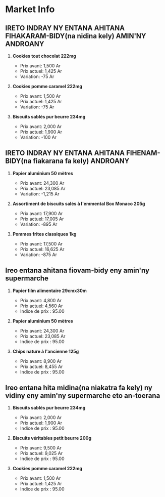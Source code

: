 # Market Info

## IRETO INDRAY NY ENTANA AHITANA FIHAKARAM-BIDY(na nidina kely) AMIN'NY ANDROANY

1. **Cookies tout chocolat 222mg**
   - Prix avant: 1,500 Ar
   - Prix actuel: 1,425 Ar
   - Variation: -75 Ar

2. **Cookies pomme caramel 222mg**
   - Prix avant: 1,500 Ar
   - Prix actuel: 1,425 Ar
   - Variation: -75 Ar

3. **Biscuits sablés pur beurre 234mg**
   - Prix avant: 2,000 Ar
   - Prix actuel: 1,900 Ar
   - Variation: -100 Ar

## IRETO INDRAY NY ENTANA AHITANA FIHENAM-BIDY(na fiakarana fa kely) ANDROANY

1. **Papier aluminium 50 mètres**
   - Prix avant: 24,300 Ar
   - Prix actuel: 23,085 Ar
   - Variation: -1,215 Ar

2. **Assortiment de biscuits salés à l'emmental Box Monaco 205g**
   - Prix avant: 17,900 Ar
   - Prix actuel: 17,005 Ar
   - Variation: -895 Ar

3. **Pommes frites classiques 1kg**
   - Prix avant: 17,500 Ar
   - Prix actuel: 16,625 Ar
   - Variation: -875 Ar

## Ireo entana ahitana fiovam-bidy eny amin'ny supermarche

1. **Papier film alimentaire 29cmx30m**
   - Prix avant: 4,800 Ar
   - Prix actuel: 4,560 Ar
   - Indice de prix : 95.00

2. **Papier aluminium 50 mètres**
   - Prix avant: 24,300 Ar
   - Prix actuel: 23,085 Ar
   - Indice de prix : 95.00

3. **Chips nature à l'ancienne 125g**
   - Prix avant: 8,900 Ar
   - Prix actuel: 8,455 Ar
   - Indice de prix : 95.00

## Ireo entana hita midina(na niakatra fa kely) ny vidiny eny amin'ny supermarche eto an-toerana

1. **Biscuits sablés pur beurre 234mg**
   - Prix avant: 2,000 Ar
   - Prix actuel: 1,900 Ar
   - Indice de prix : 95.00

2. **Biscuits véritables petit beurre 200g**
   - Prix avant: 9,500 Ar
   - Prix actuel: 9,025 Ar
   - Indice de prix : 95.00

3. **Cookies pomme caramel 222mg**
   - Prix avant: 1,500 Ar
   - Prix actuel: 1,425 Ar
   - Indice de prix : 95.00

